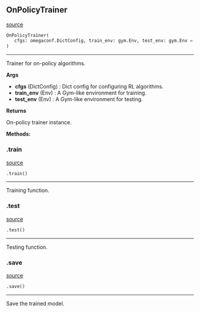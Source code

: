 #


## OnPolicyTrainer
[source](https://github.com/RLE-Foundation/Hsuanwu\blob\main\hsuanwu/common/engine/on_policy_trainer.py\#L16)
```python 
OnPolicyTrainer(
   cfgs: omegaconf.DictConfig, train_env: gym.Env, test_env: gym.Env = None
)
```


---
Trainer for on-policy algorithms.


**Args**

* **cfgs** (DictConfig) : Dict config for configuring RL algorithms.
* **train_env** (Env) : A Gym-like environment for training.
* **test_env** (Env) : A Gym-like environment for testing.


**Returns**

On-policy trainer instance.


**Methods:**


### .train
[source](https://github.com/RLE-Foundation/Hsuanwu\blob\main\hsuanwu/common/engine/on_policy_trainer.py\#L62)
```python
.train()
```

---
Training function.

### .test
[source](https://github.com/RLE-Foundation/Hsuanwu\blob\main\hsuanwu/common/engine/on_policy_trainer.py\#L139)
```python
.test()
```

---
Testing function.

### .save
[source](https://github.com/RLE-Foundation/Hsuanwu\blob\main\hsuanwu/common/engine/on_policy_trainer.py\#L163)
```python
.save()
```

---
Save the trained model.
